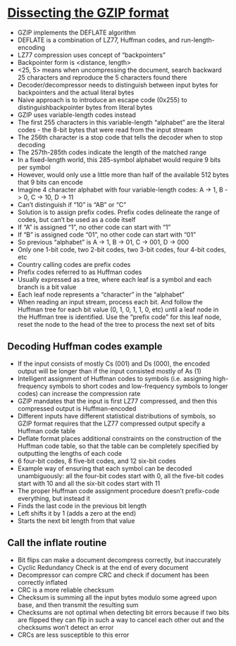 # [Dissecting the GZIP format](https://commandlinefanatic.com/cgi-bin/showarticle.cgi?article=art001)

* GZIP implements the DEFLATE algorithm
* DEFLATE is a combination of LZ77, Huffman codes, and run-length-encoding
* LZ77 compression uses concept of “backpointers”
* Backpointer form is <distance, length>
* <25, 5> means when uncompressing the document, search backward 25 characters and reproduce the 5 characters found there
* Decoder/decompressor needs to distinguish between input bytes for backpointers and the actual literal bytes
* Naive approach is to introduce an escape code (0x255) to distinguishbackpointer bytes from literal bytes
* GZIP uses variable-length codes instead
* The first 255 characters in this variable-length “alphabet” are the literal codes - the 8-bit bytes that were read from the input stream
* The 256th character is a stop code that tells the decoder when to stop decoding
* The 257th-285th codes indicate the length of the matched range
* In a fixed-length world, this 285-symbol alphabet would require 9 bits per symbol
* However, would only use a little more than half of the available 512 bytes that 9 bits can encode
* Imagine 4 character alphabet with four variable-length codes: A -> 1, B -> 0, C -> 10, D -> 11
* Can’t distinguish if “10” is “AB” or “C”
* Solution is to assign prefix codes. Prefix codes delineate the range of codes, but can’t be used as a code itself
* If “A” is assigned “1”, no other code can start with “1”
* If “B” is assigned code “01”, no other code can start with “01”
* So previous “alphabet” is A -> 1, B -> 01, C -> 001, D -> 000
* Only one 1-bit code, two 2-bit codes, two 3-bit codes, four 4-bit codes, etc
* Country calling codes are prefix codes
* Prefix codes referred to as Huffman codes
* Usually expressed as a tree, where each leaf is a symbol and each branch is a bit value
* Each leaf node represents a “character” in the “alphabet”
* When reading an input stream, process each bit. And follow the Huffman tree for each bit value (0, 1, 0, 1, 1, 0, etc) until a leaf node in the Huffman tree is identified. Use the “prefix code” for this leaf node, reset the node to the head of the tree to process the next set of bits

## Decoding Huffman codes example

* If the input consists of mostly Cs (001) and Ds (000), the encoded output will be longer than if the input consisted mostly of As (1)
* Intelligent assignment of Huffman codes to symbols (i.e. assigning high-frequency symbols to short codes and low-frequency symbols to longer codes) can increase the compression rate
* GZIP mandates that the input is first LZ77 compressed, and then this compressed output is Huffman-encoded
* Different inputs have different statistical distributions of symbols, so GZIP format requires that the LZ77 compressed output specify a Huffman code table
* Deflate format places additional constraints on the construction of the Huffman code table, so that the table can be completely specified by outputting the lengths of each code
* 6 four-bit codes, 8 five-bit codes, and 12 six-bit codes
* Example way of ensuring that each symbol can be decoded unambiguously: all the four-bit codes start with 0, all the five-bit codes start with 10 and all the six-bit codes start with 11
* The proper Huffman code assignment procedure doesn’t prefix-code everything, but instead it
* Finds the last code in the previous bit length
* Left shifts it by 1 (adds a zero at the end)
* Starts the next bit length from that value

## Call the inflate routine

* Bit flips can make a document decompress correctly, but inaccurately
* Cyclic Redundancy Check is at the end of every document
* Decompressor can compre CRC and check if document has been correctly inflated
* CRC is a more reliable checksum
* Checksum is summing all the input bytes modulo some agreed upon base, and then transmit the resulting sum
* Checksums are not optimal when detecting bit errors because if two bits are flipped they can flip in such a way to cancel each other out and the checksums won’t detect an error
* CRCs are less susceptible to this error
